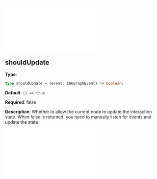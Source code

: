 <embed src="./BehaviorShouldBegin.en.md"></embed>

## shouldUpdate

**Type**:

```ts
type shouldUpdate = (event: IG6GraphEvent) => boolean;
```

**Default**: `() => true`

**Required**: false

**Description**: Whether to allow the current node to update the interaction state. When false is returned, you need to manually listen for events and update the state

<embed src="./IG6GraphEvent.en.md"></embed>
